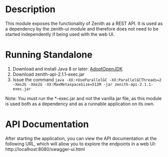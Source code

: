 # Description
This module exposes the functionality of Zenith as a REST API.  It is used as a dependency by the zenith-ui module and therefore does not need to be started independently if being used with the web UI.

# Running Standalone
1. Download and install Java 8 or later: [AdoptOpenJDK](https://adoptopenjdk.net/)
2. Download zenith-api-2.1.1-exec.jar
3. Issue the command `java -XX:+UseParallelGC -XX:ParallelGCThreads=2 -Xms2G -Xmx2G -XX:MaxMetaspaceSize=512M -jar zenith-api-2.1.1-exec.jar`

Note: You must run the *-exec.jar and not the vanilla jar file, as this module is used both as a dependency and as a runnable application on its own.

# API Documentation
After starting the application, you can view the API documentation at the following URL, which will allow you to explore the endpoints in a web UI:
http://localhost:8080/swagger-ui.html